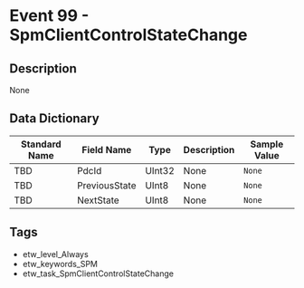 # Event 99 - SpmClientControlStateChange

## Description
None

## Data Dictionary
|Standard Name|Field Name|Type|Description|Sample Value|
|---|---|---|---|---|
|TBD|PdcId|UInt32|None|`None`|
|TBD|PreviousState|UInt8|None|`None`|
|TBD|NextState|UInt8|None|`None`|

## Tags
* etw_level_Always
* etw_keywords_SPM
* etw_task_SpmClientControlStateChange